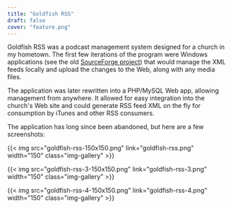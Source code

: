 ```yaml
---
title: "Goldfish RSS"
draft: false
cover: "feature.png"
---
```


Goldfish RSS was a podcast management system designed for a church in my hometown. The first few iterations of the program were Windows applications (see the old [SourceForge project](http://goldfishrss.sourceforge.net)) that would manage the XML feeds locally and upload the changes to the Web, along with any media files.

The application was later rewritten into a PHP/MySQL Web app, allowing management from anywhere. It allowed for easy integration into the church's Web site and could generate RSS feed XML on the fly for consumption by iTunes and other RSS consumers.

The application has long since been abandoned, but here are a few screenshots:

{{< img src="goldfish-rss-150x150.png" link="goldfish-rss.png" width="150" class="img-gallery" >}}

{{< img src="goldfish-rss-3-150x150.png" link="goldfish-rss-3.png" width="150" class="img-gallery" >}}

{{< img src="goldfish-rss-4-150x150.png" link="goldfish-rss-4.png" width="150" class="img-gallery" >}}